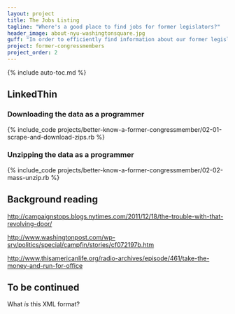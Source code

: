 ```yaml
---
layout: project
title: The Jobs Listing
tagline: "Where's a good place to find jobs for former legislators?"
header_image: about-nyu-washingtonsquare.jpg
guff: "In order to efficiently find information about our former legislators' new jobs, we need to compile data from another list."
project: former-congressmembers
project_order: 2
---
```


{% include auto-toc.md %}


## LinkedThin




### Downloading the data as a programmer

{% include_code projects/better-know-a-former-congressmember/02-01-scrape-and-download-zips.rb %}

### Unzipping the data as a programmer

{% include_code projects/better-know-a-former-congressmember/02-02-mass-unzip.rb %}


## Background reading

http://campaignstops.blogs.nytimes.com/2011/12/18/the-trouble-with-that-revolving-door/

http://www.washingtonpost.com/wp-srv/politics/special/campfin/stories/cf072197b.htm

http://www.thisamericanlife.org/radio-archives/episode/461/take-the-money-and-run-for-office

## To be continued

What *is* this XML format?


